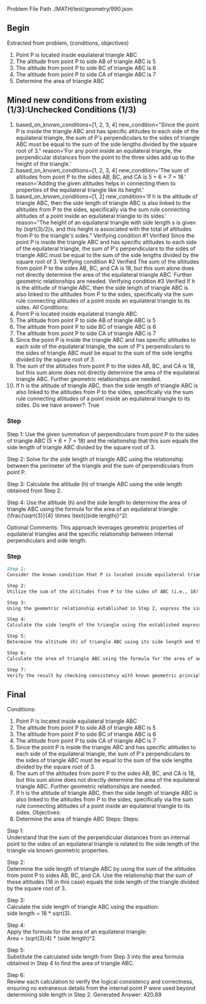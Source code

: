 Problem File Path
./MATH/test/geometry/990.json
## Begin
Extracted from problem, (conditions, objectives)
1. Point P is located inside equilateral triangle ABC
2. The altitude from point P to side AB of triangle ABC is 5
3. The altitude from point P to side BC of triangle ABC is 6
4. The altitude from point P to side CA of triangle ABC is 7
1. Determine the area of triangle ABC
## Mined new conditions from existing (1/3):Unchecked Conditions (1/3)
1. based_on_known_conditions=[1, 2, 3, 4] new_condition="Since the point P is inside the triangle ABC and has specific altitudes to each side of the equilateral triangle, the sum of P's perpendiculars to the sides of triangle ABC must be equal to the sum of the side lengths divided by the square root of 3." reason='For any point inside an equilateral triangle, the perpendicular distances from the point to the three sides add up to the height of the triangle.'
2. based_on_known_conditions=[1, 2, 3, 4] new_condition='The sum of altitudes from point P to the sides AB, BC, and CA is 5 + 6 + 7 = 18.' reason='Adding the given altitudes helps in connecting them to properties of the equilateral triangle like its height.'
3. based_on_known_conditions=[1, 2] new_condition='If h is the altitude of triangle ABC, then the side length of triangle ABC is also linked to the altitudes from P to the sides, specifically via the sum rule connecting altitudes of a point inside an equilateral triangle to its sides.' reason="The height of an equilateral triangle with side length s is given by (sqrt(3)/2)s, and this height is associated with the total of altitudes from P to the triangle's sides."
Verifying condition #1
Verified
Since the point P is inside the triangle ABC and has specific altitudes to each side of the equilateral triangle, the sum of P's perpendiculars to the sides of triangle ABC must be equal to the sum of the side lengths divided by the square root of 3.
Verifying condition #2
Verified
The sum of the altitudes from point P to the sides AB, BC, and CA is 18, but this sum alone does not directly determine the area of the equilateral triangle ABC. Further geometric relationships are needed.
Verifying condition #3
Verified
If h is the altitude of triangle ABC, then the side length of triangle ABC is also linked to the altitudes from P to the sides, specifically via the sum rule connecting altitudes of a point inside an equilateral triangle to its sides.
All Conditions: 
1. Point P is located inside equilateral triangle ABC
2. The altitude from point P to side AB of triangle ABC is 5
3. The altitude from point P to side BC of triangle ABC is 6
4. The altitude from point P to side CA of triangle ABC is 7
5. Since the point P is inside the triangle ABC and has specific altitudes to each side of the equilateral triangle, the sum of P's perpendiculars to the sides of triangle ABC must be equal to the sum of the side lengths divided by the square root of 3.
6. The sum of the altitudes from point P to the sides AB, BC, and CA is 18, but this sum alone does not directly determine the area of the equilateral triangle ABC. Further geometric relationships are needed.
7. If h is the altitude of triangle ABC, then the side length of triangle ABC is also linked to the altitudes from P to the sides, specifically via the sum rule connecting altitudes of a point inside an equilateral triangle to its sides.
Do we have answer?: True
### Step
Step 1:
Use the given summation of perpendiculars from point P to the sides of triangle ABC (5 + 6 + 7 = 18) and the relationship that this sum equals the side length of triangle ABC divided by the square root of 3.

Step 2:
Solve for the side length of triangle ABC using the relationship between the perimeter of the triangle and the sum of perpendiculars from point P.

Step 3:
Calculate the altitude (h) of triangle ABC using the side length obtained from Step 2.

Step 4:
Use the altitude (h) and the side length to determine the area of triangle ABC using the formula for the area of an equilateral triangle: \(\frac{\sqrt{3}}{4} \times \text{(side length)}^2\).

Optional Comments:
This approach leverages geometric properties of equilateral triangles and the specific relationship between internal perpendiculars and side length.
### Step
```markdown
Step 1:
Consider the known condition that P is located inside equilateral triangle ABC, and determine the relationship between the altitudes from P to the triangle's sides and the side length of the triangle.

Step 2:
Utilize the sum of the altitudes from P to the sides of ABC (i.e., 18) and apply the known geometric property that connects this sum to the side length of an equilateral triangle.

Step 3:
Using the geometric relationship established in Step 2, express the side length of triangle ABC in terms of the given altitudes.

Step 4:
Calculate the side length of the triangle using the established expression and the given algebraic conditions.

Step 5:
Determine the altitude (h) of triangle ABC using its side length and the properties of equilateral triangles.

Step 6:
Calculate the area of triangle ABC using the formula for the area of an equilateral triangle in terms of its side length and/or altitude.

Step 7:
Verify the result by checking consistency with known geometric principles, ensuring each calculation is justified based on given conditions and triangle properties.
```
## Final
Conditions:
1. Point P is located inside equilateral triangle ABC
2. The altitude from point P to side AB of triangle ABC is 5
3. The altitude from point P to side BC of triangle ABC is 6
4. The altitude from point P to side CA of triangle ABC is 7
5. Since the point P is inside the triangle ABC and has specific altitudes to each side of the equilateral triangle, the sum of P's perpendiculars to the sides of triangle ABC must be equal to the sum of the side lengths divided by the square root of 3.
6. The sum of the altitudes from point P to the sides AB, BC, and CA is 18, but this sum alone does not directly determine the area of the equilateral triangle ABC. Further geometric relationships are needed.
7. If h is the altitude of triangle ABC, then the side length of triangle ABC is also linked to the altitudes from P to the sides, specifically via the sum rule connecting altitudes of a point inside an equilateral triangle to its sides.
Objectives:
1. Determine the area of triangle ABC
Steps:
Steps:

Step 1:  
Understand that the sum of the perpendicular distances from an internal point to the sides of an equilateral triangle is related to the side length of the triangle via known geometric properties.

Step 2:  
Determine the side length of triangle ABC by using the sum of the altitudes from point P to sides AB, BC, and CA. Use the relationship that the sum of these altitudes (18 in this case) equals the side length of the triangle divided by the square root of 3.

Step 3:  
Calculate the side length of triangle ABC using the equation:  
side length = 18 * sqrt(3).

Step 4:  
Apply the formula for the area of an equilateral triangle:  
Area = (sqrt(3)/4) * (side length)^2.

Step 5:  
Substitute the calculated side length from Step 3 into the area formula obtained in Step 4 to find the area of triangle ABC.

Step 6:  
Review each calculation to verify the logical consistency and correctness, ensuring no extraneous details from the internal point P were used beyond determining side length in Step 2.
Generated Answer: 
420.89
